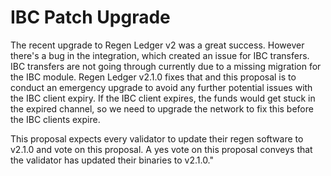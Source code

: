 # IBC Patch Upgrade

The recent upgrade to Regen Ledger v2 was a great success. However there's a bug in the integration, which created an issue for IBC transfers. IBC transfers are not going through currently due to a missing migration for the IBC module. Regen Ledger v2.1.0 fixes that and this proposal is to conduct an emergency upgrade to avoid any further potential issues with the IBC client expiry. If the IBC client expires, the funds would get stuck in the expired channel, so we need to upgrade the network to fix this before the IBC clients expire.

This proposal expects every validator to update their regen software to v2.1.0 and vote on this proposal. A yes vote on this proposal conveys that the validator has updated their binaries to v2.1.0."
